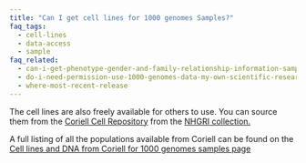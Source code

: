 ```yaml
---
title: "Can I get cell lines for 1000 genomes Samples?"
faq_tags:
  - cell-lines
  - data-access
  - sample
faq_related:
  - can-i-get-phenotype-gender-and-family-relationship-information-samples
  - do-i-need-permission-use-1000-genomes-data-my-own-scientific-research
  - where-most-recent-release
---
```

                    
The cell lines are also freely available for others to use. You can source them from the [Coriell Cell Repository](http://ccr.coriell.org/) from the [NHGRI collection.](http://ccr.coriell.org/Sections/Collections/NHGRI/Default.aspx?SsId=11)

A full listing of all the populations available from Coriell can be found on the [Cell lines and DNA from Coriell for 1000 genomes samples page](http://www.1000genomes.org/cell-lines-and-dna-coriell)
